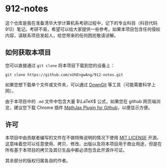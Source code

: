 912-notes
=============================

这个仓库是我在准备清华大学计算机系考研过程中，记下的专业科目（科目代码 912）笔记。考研不易，希望可以给大家提供一些参考。如果本项目包含任何侵权内容，请联系项目发起人，给您带来的任何困扰敬请谅解。

## 如何获取本项目

您可以直接通过 `git clone` 将本项目下载到您的设备上：

```
git clone https://github.com/xUhEngwAng/912-notes.git
```

如果您想下载单个文件或文件夹，可以通过 [DownGit](http://minhaskamal.github.io/DownGit) 等工具（可能需要科学上网）。

由于本项目中的 `.md` 文件中包含大量 $\LaTeX$ 公式，如果您在 github 网页端浏览，建议您下载 Chrome 插件 [MathJax Plugin for Github](https://chrome.google.com/webstore/detail/mathjax-plugin-for-github/ioemnmodlmafdkllaclgeombjnmnbima)，以便显示方便。

## 许可

本项目中由贡献者编写的文件在不做特殊说明的情况下使用 [MIT LICENSE](LICENSE) 开源。这意味着您可以任意使用、拷贝、修改、出版以及将本项目用于商业用途，但是在所有基于本项目的拷贝及其衍生品中都必须包含此开源许可证。

其余部分的版权归属各自的作者。
